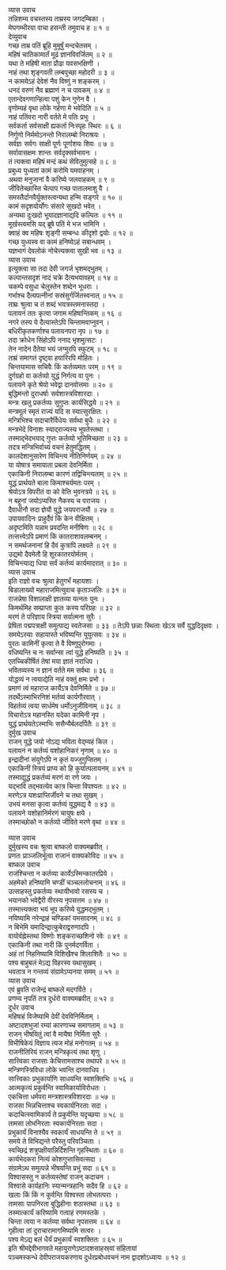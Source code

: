 व्यास उवाच  
तन्निशम्य वचस्तस्य ताम्रस्य जगदम्बिका ।  
मेघगम्भीरया वाचा हसन्ती तमुवाच ह ॥ १ ॥  
देव्युवाच  
गच्छ ताम्र पतिं ब्रूहि मुमूर्षुं मन्दचेतसम् ।  
महिषं चातिकामार्तं मूढं ज्ञानविवर्जितम् ॥ २ ॥  
यथा ते महिषी माता प्रौढा यवसभक्षिणी ।  
नाहं तथा शृङ्गवती लम्बपुच्छा महोदरी ॥ ३ ॥  
न कामयेऽहं देवेशं नैव विष्णुं न शङ्करम् ।  
धनदं वरुणं नैव ब्रह्माणं न च पावकम् ॥ ४ ॥  
एतान्देवगणान्हित्वा पशुं केन गुणेन वै ।  
वृणोम्यहं वृथा लोके गर्हणा मे भवेदिति ॥ ५ ॥  
नाहं पतिंवरा नारी वर्तते मे पतिः प्रभुः ।  
सर्वकर्ता सर्वसाक्षी ह्यकर्ता निःस्पृहः स्थिरः ॥ ६ ॥  
निर्गुणो निर्ममोऽनन्तो निरालम्बो निराश्रयः ।  
सर्वज्ञः सर्वगः साक्षी पूर्णः पूर्णाशयः शिवः ॥ ७ ॥  
सर्वावासक्षमः शान्तः सर्वदृक्सर्वभावनः ।  
तं त्यक्त्वा महिषं मन्दं कथं सेवितुमुत्सहे ॥ ८ ॥  
प्रबुध्य युध्यतां कामं करोमि यमवाहनम् ।  
अथवा मनुजानां वै करिष्ये जलवाहकम् ॥ ९ ॥  
जीवितेच्छास्ति चेत्पाप गच्छ पातालमाशु वै ।  
समस्तैर्दानवैर्युक्तस्त्वन्यथा हन्मि सङ्गरे ॥ १० ॥  
कामं सदृशयोर्योगः संसारे सुखदो भवेत् ।  
अन्यथा दुःखदो भूयादज्ञानाद्यदि कल्पितः ॥ ११ ॥  
मूर्खस्त्वमसि यद्‌ ब्रूषे पतिं मे भज भामिनि ।  
क्वाहं क्व महिषः शृङ्गी सम्बन्धः कीदृशो द्वयोः ॥ १२ ॥  
गच्छ युध्यस्व वा कामं हनिष्येऽहं सबान्धवम् ।  
यज्ञभागं देवलोकं नोचेत्त्यक्त्वा सुखी भव ॥ १३ ॥  
व्यास उवाच  
इत्युक्त्वा सा तदा देवी जगर्ज भृशमद्‌भुतम् ।  
कल्पान्तसदृशं नादं चक्रे दैत्यभयावहम् ॥ १४ ॥  
चकम्पे वसुधा चेलुस्तेन शब्देन भूधराः ।  
गर्भाश्च दैत्यपत्नीनां सस्रंसुर्गर्जितस्वनात् ॥ १५ ॥  
ताम्रः श्रुत्वा च तं शब्दं भयत्रस्तमनास्तदा ।  
पलायनं ततः कृत्वा जगाम महिषान्तिकम् ॥ १६ ॥  
नगरे तस्य ये दैत्यास्तेऽपि चिन्तामवाप्नुवन् ।  
बधिरीकृतकर्णाश्च पलायनपरा नृप ॥ १७ ॥  
तदा क्रोधेन सिंहोऽपि ननाद भृशमुत्सटः ।  
तेन नादेन दैतेया भयं जग्मुरपि स्फुटम् ॥ १८ ॥  
ताम्रं समागतं दृष्ट्वा हयारिरपि मोहितः ।  
चिन्तयामास सचिवैः किं कर्तव्यमतः परम् ॥ १९ ॥  
दुर्गग्रहो वा कर्तव्यो युद्धं निर्गत्य वा पुनः ।  
पलायने कृते श्रेयो भवेद्वा दानवोत्तमाः ॥ २० ॥  
बुद्धिमन्तो दुराधर्षाः सर्वशास्त्रविशारदाः ।  
मन्त्रः खलु प्रकर्तव्यः सुगुप्तः कार्यसिद्धये ॥ २१ ॥  
मन्त्रमूलं स्मृतं राज्यं यदि स स्यात्सुरक्षितः ।  
मन्त्रिभिश्च सदाचारैर्विधेयः सर्वथा बुधैः ॥ २२ ॥  
मन्त्रभेदे विनाशः स्याद्‌राज्यस्य भूपतेस्तथा ।  
तस्माद्‌भेदभयाद्‌ गुप्तः कर्तव्यो भूतिमिच्छता ॥ २३ ॥  
तदत्र मन्त्रिभिर्वाच्यं वचनं हेतुमद्धितम् ।  
कालदेशानुसारेण विचिन्त्य नीतिनिर्णयम् ॥ २४ ॥  
या योषात्र समायाता प्रबला देवनिर्मिता ।  
एकाकिनी निरालम्बा कारणं तद्विचिन्त्यताम् ॥ २५ ॥  
युद्धं प्रार्थयते बाला किमाश्चर्यमतः परम् ।  
श्रेयोऽत्र विपरीतं वा को वेत्ति भुवनत्रये ॥ २६ ॥  
न बहूनां जयोऽप्यस्ति नैकस्य च पराजयः ।  
दैवाधीनौ सदा ज्ञेयौ युद्धे जयपराजयौ ॥ २७ ॥  
उपायवादिनः प्राहुर्दैवं किं केन वीक्षितम् ।  
अदृष्टमिति यन्नाम प्रवदन्ति मनीषिणः ॥ २८ ॥  
तत्सत्त्वेऽपि प्रमाणं किं कातराशावलम्बनम् ।  
न समर्थजनानां हि दैवं कुत्रापि लक्ष्यते ॥ २९ ॥  
उद्यमो दैवमेतौ हि शूरकातरयोर्मतम् ।  
विचिन्त्याद्य धिया सर्वं कर्तव्यं कार्यमादरात् ॥ ३० ॥  
व्यास उवाच  
इति राज्ञो वचः श्रुत्वा हेतुगर्भं महायशाः ।  
बिडालाख्यो महाराजमित्युवाच कृताञ्जलिः ॥ ३१ ॥  
राजन्नेषा विशालाक्षी ज्ञातव्या यत्नतः पुनः ।  
किमर्थमिह सम्प्राप्ता कुतः कस्य परिग्रहः ॥ ३२ ॥  
मरणं ते परिज्ञाय स्त्रिया सर्वात्मना सुरैः ।  
प्रेषिता पद्मपत्राक्षी समुत्पाद्य स्वतेजसा ॥ ३३ ॥
तेऽपि छन्नाः स्थिताः खेऽत्र सर्वे युद्धदिदृक्षवः ।  
समयेऽस्याः सहायास्ते भविष्यन्ति युयुत्सवः ॥ ३४ ॥  
पुरतः कामिनीं कृत्वा ते वै विष्णुपुरोगमाः ।  
वधिष्यन्ति च नः सर्वान्सा त्वां युद्धे हनिष्यति ॥ ३५ ॥  
एतच्चिकीर्षितं तेषां मया ज्ञातं नराधिप ।  
भवितव्यस्य न ज्ञानं वर्तते मम सर्वथा ॥ ३६ ॥  
योद्धव्यं न त्वयाद्येति नाहं वक्तुं क्षमः प्रभो ।  
प्रमाणं त्वं महाराज कार्येऽत्र देवनिर्मिते ॥ ३७ ॥  
तदर्थेऽस्माभिरनिशं मर्तव्यं कार्यगौरवात् ।  
विहर्तव्यं त्वया सार्धमेष धर्मोऽनुजीविनाम् ॥ ३८ ॥  
विचारोऽत्र महानस्ति यदेका कामिनी नृप ।  
युद्धं प्रार्थयतेऽस्माभिः ससैन्यैर्बलदर्पितैः ॥ ३९ ॥  
दुर्मुख उवाच  
राजन् युद्धे जयो नोऽद्य भविता वेद्म्यहं किल ।  
पलायनं न कर्तव्यं यशोहानिकरं नृणाम् ॥ ४० ॥  
इन्द्रादीनां संयुगेऽपि न कृतं यज्जुगुप्सितम् ।  
एकाकिनीं स्त्रियं प्राप्य को हि कुर्यात्पलायनम् ॥ ४१ ॥  
तस्माद्युद्धं प्रकर्तव्यं मरणं वा रणे जयः ।  
यद्‌भावि तद्‌भवत्येव कात्र चिन्ता विपश्यतः ॥ ४२ ॥  
मरणेऽत्र यशःप्राप्तिर्जीवने च तथा सुखम् ।  
उभयं मनसा कृत्वा कर्तव्यं युद्धमद्य वै ॥ ४३ ॥  
पलायने यशोहानिर्मरणं चायुषः क्षये ।  
तस्माच्छोको न कर्तव्यो जीविते मरणे वृथा ॥ ४४ ॥  
  
व्यास उवाच  
दुर्मुखस्य वचः श्रुत्वा बाष्कलो वाक्यमब्रवीत् ।  
प्रणतः प्राञ्जलिर्भूत्वा राजानं वाक्यकोविदः ॥ ४५ ॥  
बाष्कल उवाच  
राजंश्चिन्ता न कर्तव्या कार्येऽस्मिन्कातरप्रिये ।  
अहमेको हनिष्यामि चण्डीं चञ्चललोचनाम् ॥ ४६ ॥  
उत्साहस्तु प्रकर्तव्यः स्थायीभावो रसस्य च ।  
भयानको भवेद्वैरी वीरस्य नृपसत्तम ॥ ४७ ॥  
तस्मात्त्यक्त्वा भयं भूप करिष्ये युद्धमद्‌भुतम् ।  
नयिष्यामि नरेन्द्राहं चण्डिकां यमसादनम् ॥ ४८ ॥  
न बिभेमि यमादिन्द्रात्कुबेराद्वरुणादपि ।  
वायोर्वह्नेस्तथा विष्णोः शङ्कराच्छशिनो रवेः ॥ ४९ ॥  
एकाकिनी तथा नारी किं पुनर्मदगर्विता ।  
अहं तां निहनिष्यामि विशिखैश्च शिलाशितैः ॥ ५० ॥  
पश्य बाहुबलं मेऽद्य विहरस्व यथासुखम् ।  
भवतात्र न गन्तव्यं संग्रामेऽप्यनया समम् ॥ ५१ ॥  
व्यास उवाच  
एवं ब्रुवति राजेन्द्रं बाष्कले मदगर्विते ।  
प्रणम्य नृपतिं तत्र दुर्धरो वाक्यमब्रवीत् ॥ ५२ ॥  
दुर्धर उवाच  
महिषाहं विजेष्यामि देवीं देवविनिर्मिताम् ।  
अष्टादशभुजां रम्यां कारणाच्च समागताम् ॥ ५३ ॥  
राजन् भीषयितुं त्वां वै मायैषा निर्मिता सुरैः ।  
विभीषिकेयं विज्ञाय त्यज मोहं मनोगतम् ॥ ५४ ॥  
राजनीतिरियं राजन् मन्त्रिकृत्यं तथा शृणु ।  
सात्त्विका राजसाः केचित्तामसाश्च तथापरे ॥ ५५ ॥  
मन्त्रिणस्त्रिविधा लोके भवन्ति दानवाधिप ।  
सात्त्विकाः प्रभुकार्याणि साधयन्ति स्वशक्तिभिः ॥ ५६ ॥  
आत्मकृत्यं प्रकुर्वन्ति स्वामिकार्याविरोधतः ।  
एकचित्ता धर्मपरा मन्त्रशास्त्रविशारदाः ॥ ५७ ॥  
राजसा भिन्नचित्ताश्च स्वकार्यनिरताः सदा ।  
कदाचित्स्वामिकार्यं ते प्रकुर्वन्ति यदृच्छया ॥ ५८ ॥  
तामसा लोभनिरताः स्वकार्यनिरताः सदा ।  
प्रभुकार्यं विनाश्यैव स्वकार्यं साधयन्ति ते ॥ ५९ ॥  
समये ते विभिद्यन्ते परैस्तु परिवञ्चिताः ।  
स्वच्छिद्रं शत्रुपक्षीयान्निर्दिशन्ति गृहस्थिताः ॥ ६० ॥  
कार्यभेदकरा नित्यं कोशगुप्तासिवत्सदा ।  
संग्रामेऽथ समुत्पन्ने भीषयन्ति प्रभुं सदा ॥ ६१ ॥  
विश्वासस्तु न कर्तव्यस्तेषां राजन् कदाचन ।  
विश्वासे कार्यहानिः स्यान्मन्त्रहानिः सदैव हि ॥ ६२ ॥  
खलाः किं किं न कुर्वन्ति विश्वस्ता लोभतत्पराः ।  
तामसाः पापनिरता बुद्धिहीनाः शठास्तथा ॥ ६३ ॥  
तस्मात्कार्यं करिष्यामि गत्वाहं रणमस्तके ।  
चिन्ता त्वया न कर्तव्या सर्वथा नृपसत्तम ॥ ६४ ॥  
गृहीत्वा तां दुराचारामागमिष्यामि सत्वरः ।  
पश्य मेऽद्य बलं धैर्यं प्रभुकार्यं स्वशक्तितः ॥ ६५ ॥  
इति श्रीमद्देवीभागवते महायुराणेऽष्टादशसाहस्र्यां संहितायां  
पञ्चमस्कन्धे देवीपराजयकरणाय दुर्धरप्रबोधवचनं नाम द्वादशोऽध्यायः ॥ १२ ॥
